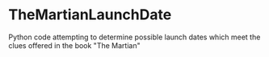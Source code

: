 # TheMartianLaunchDate
Python code attempting to determine possible launch dates which meet the clues offered in the book "The Martian"
